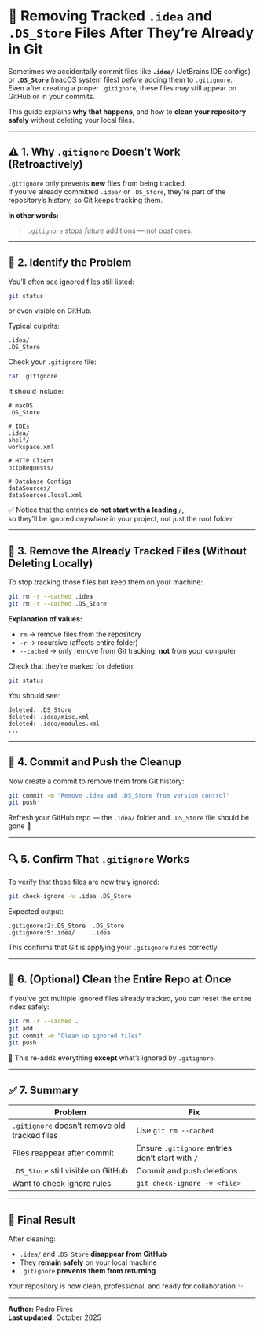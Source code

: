 # 🧹 Removing Tracked `.idea` and `.DS_Store` Files After They’re Already in Git

Sometimes we accidentally commit files like **`.idea/`** (JetBrains IDE configs) or **`.DS_Store`** (macOS system files) *before* adding them to `.gitignore`.  
Even after creating a proper `.gitignore`, these files may still appear on GitHub or in your commits.  

This guide explains **why that happens**, and how to **clean your repository safely** without deleting your local files.

---

## ⚠️ 1. Why `.gitignore` Doesn’t Work (Retroactively)

`.gitignore` only prevents **new** files from being tracked.  
If you’ve already committed `.idea/` or `.DS_Store`, they’re part of the repository’s history, so Git keeps tracking them.

**In other words:**  
> `.gitignore` stops *future* additions — not *past* ones.

---

## 🧠 2. Identify the Problem

You’ll often see ignored files still listed:
```bash
git status
```
or even visible on GitHub.

Typical culprits:
```
.idea/
.DS_Store
```

Check your `.gitignore` file:
```bash
cat .gitignore
```

It should include:
```gitignore
# macOS
.DS_Store

# IDEs
.idea/
shelf/
workspace.xml

# HTTP Client
httpRequests/

# Database Configs
dataSources/
dataSources.local.xml
```

✅ Notice that the entries **do not start with a leading `/`**,  
so they’ll be ignored *anywhere* in your project, not just the root folder.

---

## 🧹 3. Remove the Already Tracked Files (Without Deleting Locally)

To stop tracking those files but keep them on your machine:

```bash
git rm -r --cached .idea
git rm -r --cached .DS_Store
```

**Explanation of values:**
- `rm` → remove files from the repository  
- `-r` → recursive (affects entire folder)  
- `--cached` → only remove from Git tracking, **not** from your computer  

Check that they’re marked for deletion:
```bash
git status
```

You should see:
```
deleted: .DS_Store
deleted: .idea/misc.xml
deleted: .idea/modules.xml
...
```

---

## 💾 4. Commit and Push the Cleanup

Now create a commit to remove them from Git history:

```bash
git commit -m "Remove .idea and .DS_Store from version control"
git push
```

Refresh your GitHub repo — the `.idea/` folder and `.DS_Store` file should be gone 🚀

---

## 🔍 5. Confirm That `.gitignore` Works

To verify that these files are now truly ignored:

```bash
git check-ignore -v .idea .DS_Store
```

Expected output:
```
.gitignore:2:.DS_Store  .DS_Store
.gitignore:5:.idea/     .idea
```

This confirms that Git is applying your `.gitignore` rules correctly.

---

## 🧱 6. (Optional) Clean the Entire Repo at Once

If you’ve got multiple ignored files already tracked, you can reset the entire index safely:

```bash
git rm -r --cached .
git add .
git commit -m "Clean up ignored files"
git push
```

🧩 This re-adds everything **except** what’s ignored by `.gitignore`.

---

## ✅ 7. Summary

| Problem | Fix |
|----------|-----|
| `.gitignore` doesn’t remove old tracked files | Use `git rm --cached` |
| Files reappear after commit | Ensure `.gitignore` entries don’t start with `/` |
| `.DS_Store` still visible on GitHub | Commit and push deletions |
| Want to check ignore rules | `git check-ignore -v <file>` |

---

## 🎯 Final Result

After cleaning:
- `.idea/` and `.DS_Store` **disappear from GitHub**
- They **remain safely** on your local machine
- `.gitignore` **prevents them from returning**

Your repository is now clean, professional, and ready for collaboration ✨

---

**Author:** Pedro Pires  
**Last updated:** October 2025  
